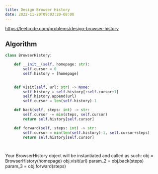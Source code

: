```yaml
---
title: Design Browser History
date: 2022-11-20T09:03:20-08:00
---
```


https://leetcode.com/problems/design-browser-history



## Algorithm

```python
class BrowserHistory:

    def __init__(self, homepage: str):
        self.cursor = 0
        self.history = [homepage]
        

    def visit(self, url: str) -> None:
        self.history = self.history[:self.cursor+1]
        self.history.append(url)
        self.cursor = len(self.history)-1

    def back(self, steps: int) -> str:
        self.cursor -= min(steps, self.cursor)
        return self.history[self.cursor]

    def forward(self, steps: int) -> str:
        self.cursor = min(len(self.history)-1, self.cursor+steps)
        return self.history[self.cursor]

        


```

Your BrowserHistory object will be instantiated and called as such:
obj = BrowserHistory(homepage)
obj.visit(url)
param_2 = obj.back(steps)
param_3 = obj.forward(steps)

